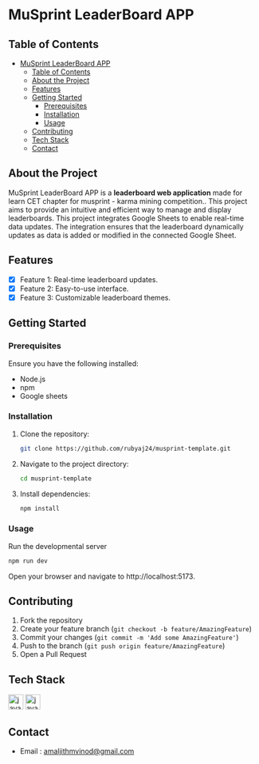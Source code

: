 # MuSprint LeaderBoard APP

## Table of Contents
- [MuSprint LeaderBoard APP](#musprint-leaderboard-app)
  - [Table of Contents](#table-of-contents)
  - [About the Project](#about-the-project)
  - [Features](#features)
  - [Getting Started](#getting-started)
    - [Prerequisites](#prerequisites)
    - [Installation](#installation)
    - [Usage](#usage)
  - [Contributing](#contributing)
  - [Tech Stack](#tech-stack)
  - [Contact](#contact)

## About the Project
MuSprint LeaderBoard APP is a **leaderboard web application** made for learn CET chapter for musprint - karma mining competition.. This project aims to provide an intuitive and efficient way to manage and display leaderboards.
This project integrates Google Sheets to enable real-time data updates. The integration ensures that the leaderboard dynamically updates as data is added or modified in the connected Google Sheet.

## Features
- [x] Feature 1: Real-time leaderboard updates.
- [x] Feature 2: Easy-to-use interface.
- [x] Feature 3: Customizable leaderboard themes.

## Getting Started

### Prerequisites
Ensure you have the following installed:
- Node.js
- npm
- Google sheets

### Installation
1. Clone the repository:
   ```bash
   git clone https://github.com/rubyaj24/musprint-template.git
   ```
2. Navigate to the project directory:
   ```bash
   cd musprint-template
   ```
3. Install dependencies:
   ```bash
   npm install
   ```
### Usage
Run the developmental server
   ```bash
   npm run dev
   ```
Open your browser and navigate to http://localhost:5173.

## Contributing
1. Fork the repository
2. Create your feature branch (`git checkout -b feature/AmazingFeature`)
3. Commit your changes (`git commit -m 'Add some AmazingFeature'`)
4. Push to the branch (`git push origin feature/AmazingFeature`)
5. Open a Pull Request

## Tech Stack
  <img src="https://skillicons.dev/icons?i=js" height="30" alt="javascript logo"  />
  <img src="https://skillicons.dev/icons?i=gcp" height="30" alt="javascript logo"  />

## Contact
- Email : [amaljithmvinod@gmail.com](mailto:amaljithmvinod@gmail.com)
